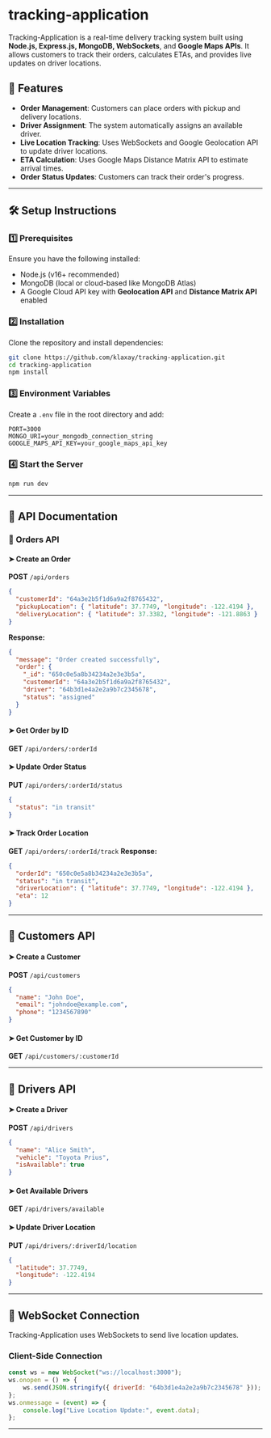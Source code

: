 # tracking-application

Tracking-Application is a real-time delivery tracking system built using **Node.js, Express.js, MongoDB, WebSockets**, and **Google Maps APIs**. It allows customers to track their orders, calculates ETAs, and provides live updates on driver locations.

## 🚀 Features
- **Order Management**: Customers can place orders with pickup and delivery locations.
- **Driver Assignment**: The system automatically assigns an available driver.
- **Live Location Tracking**: Uses WebSockets and Google Geolocation API to update driver locations.
- **ETA Calculation**: Uses Google Maps Distance Matrix API to estimate arrival times.
- **Order Status Updates**: Customers can track their order's progress.

---

## 🛠️ Setup Instructions

### 1️⃣ Prerequisites
Ensure you have the following installed:
- Node.js (v16+ recommended)
- MongoDB (local or cloud-based like MongoDB Atlas)
- A Google Cloud API key with **Geolocation API** and **Distance Matrix API** enabled

### 2️⃣ Installation
Clone the repository and install dependencies:
```sh
git clone https://github.com/klaxay/tracking-application.git
cd tracking-application
npm install
```

### 3️⃣ Environment Variables
Create a `.env` file in the root directory and add:
```env
PORT=3000
MONGO_URI=your_mongodb_connection_string
GOOGLE_MAPS_API_KEY=your_google_maps_api_key
```

### 4️⃣ Start the Server
```sh
npm run dev
```

---

## 📌 API Documentation

### 📍 Orders API

#### ➤ Create an Order
**POST** `/api/orders`
```json
{
  "customerId": "64a3e2b5f1d6a9a2f8765432",
  "pickupLocation": { "latitude": 37.7749, "longitude": -122.4194 },
  "deliveryLocation": { "latitude": 37.3382, "longitude": -121.8863 }
}
```
**Response:**
```json
{
  "message": "Order created successfully",
  "order": {
    "_id": "650c0e5a8b34234a2e3e3b5a",
    "customerId": "64a3e2b5f1d6a9a2f8765432",
    "driver": "64b3d1e4a2e2a9b7c2345678",
    "status": "assigned"
  }
}
```

#### ➤ Get Order by ID
**GET** `/api/orders/:orderId`

#### ➤ Update Order Status
**PUT** `/api/orders/:orderId/status`
```json
{
  "status": "in transit"
}
```

#### ➤ Track Order Location
**GET** `/api/orders/:orderId/track`
**Response:**
```json
{
  "orderId": "650c0e5a8b34234a2e3e3b5a",
  "status": "in transit",
  "driverLocation": { "latitude": 37.7749, "longitude": -122.4194 },
  "eta": 12
}
```

---

## 📍 Customers API

#### ➤ Create a Customer
**POST** `/api/customers`
```json
{
  "name": "John Doe",
  "email": "johndoe@example.com",
  "phone": "1234567890"
}
```

#### ➤ Get Customer by ID
**GET** `/api/customers/:customerId`

---

## 📍 Drivers API

#### ➤ Create a Driver
**POST** `/api/drivers`
```json
{
  "name": "Alice Smith",
  "vehicle": "Toyota Prius",
  "isAvailable": true
}
```

#### ➤ Get Available Drivers
**GET** `/api/drivers/available`

#### ➤ Update Driver Location
**PUT** `/api/drivers/:driverId/location`
```json
{
  "latitude": 37.7749,
  "longitude": -122.4194
}
```

---

## 📡 WebSocket Connection
Tracking-Application uses WebSockets to send live location updates.

### **Client-Side Connection**
```js
const ws = new WebSocket("ws://localhost:3000");
ws.onopen = () => {
    ws.send(JSON.stringify({ driverId: "64b3d1e4a2e2a9b7c2345678" }));
};
ws.onmessage = (event) => {
    console.log("Live Location Update:", event.data);
};
```

---

